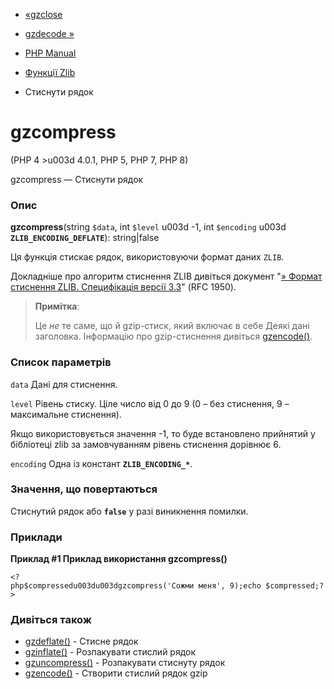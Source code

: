 - [«gzclose](function.gzclose.md)
- [gzdecode »](function.gzdecode.md)

- [PHP Manual](index.md)
- [Функції Zlib](ref.zlib.md)
- Стиснути рядок

# gzcompress

(PHP 4 \>u003d 4.0.1, PHP 5, PHP 7, PHP 8)

gzcompress — Стиснути рядок

### Опис

**gzcompress**(string `$data`, int `$level` u003d -1, int `$encoding` u003d
**`ZLIB_ENCODING_DEFLATE`**): string\|false

Ця функція стискає рядок, використовуючи формат даних `ZLIB`.

Докладніше про алгоритм стиснення ZLIB дивіться документ "[» Формат стиснення ZLIB. Специфікація версії 3.3](http://www.faqs.org/rfcs/rfc1950)" (RFC
1950).

> **Примітка**:
>
> Це *не* те саме, що й gzip-стиск, який включає в себе
> Деякі дані заголовка. Інформацію про gzip-стиснення дивіться
> [gzencode()](function.gzencode.md).

### Список параметрів

`data`
Дані для стиснення.

`level`
Рівень стиску. Ціле число від 0 до 9 (0 – без стиснення, 9 – максимальне
стиснення).

Якщо використовується значення -1, то буде встановлено прийнятий у бібліотеці
zlib за замовчуванням рівень стиснення дорівнює 6.

`encoding`
Одна із констант **`ZLIB_ENCODING_*`**.

### Значення, що повертаються

Стиснутий рядок або **`false`** у разі виникнення помилки.

### Приклади

**Приклад #1 Приклад використання **gzcompress()****

` <?php$compressedu003du003dgzcompress('Сожми меня', 9);echo $compressed;?> `

### Дивіться також

- [gzdeflate()](function.gzdeflate.md) - Стисне рядок
- [gzinflate()](function.gzinflate.md) - Розпакувати стислий рядок
- [gzuncompress()](function.gzuncompress.md) - Розпакувати стиснуту
рядок
- [gzencode()](function.gzencode.md) - Створити стислий рядок gzip
